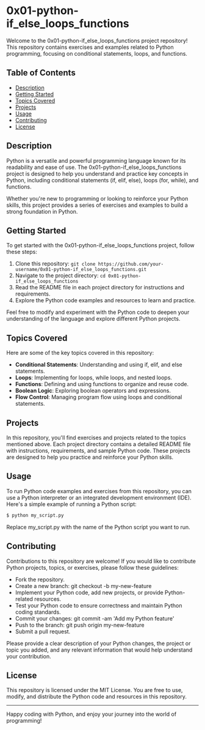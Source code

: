 # 0x01-python-if_else_loops_functions

Welcome to the 0x01-python-if_else_loops_functions project repository! This repository contains exercises and examples related to Python programming, focusing on conditional statements, loops, and functions.

## Table of Contents

- [Description](#description)
- [Getting Started](#getting-started)
- [Topics Covered](#topics-covered)
- [Projects](#projects)
- [Usage](#usage)
- [Contributing](#contributing)
- [License](#license)

## Description

Python is a versatile and powerful programming language known for its readability and ease of use. The 0x01-python-if_else_loops_functions project is designed to help you understand and practice key concepts in Python, including conditional statements (if, elif, else), loops (for, while), and functions.

Whether you're new to programming or looking to reinforce your Python skills, this project provides a series of exercises and examples to build a strong foundation in Python.

## Getting Started

To get started with the 0x01-python-if_else_loops_functions project, follow these steps:

1. Clone this repository: `git clone https://github.com/your-username/0x01-python-if_else_loops_functions.git`
2. Navigate to the project directory: `cd 0x01-python-if_else_loops_functions`
3. Read the README file in each project directory for instructions and requirements.
4. Explore the Python code examples and resources to learn and practice.

Feel free to modify and experiment with the Python code to deepen your understanding of the language and explore different Python projects.

## Topics Covered

Here are some of the key topics covered in this repository:

- **Conditional Statements**: Understanding and using if, elif, and else statements.
- **Loops**: Implementing for loops, while loops, and nested loops.
- **Functions**: Defining and using functions to organize and reuse code.
- **Boolean Logic**: Exploring boolean operators and expressions.
- **Flow Control**: Managing program flow using loops and conditional statements.

## Projects

In this repository, you'll find exercises and projects related to the topics mentioned above. Each project directory contains a detailed README file with instructions, requirements, and sample Python code. These projects are designed to help you practice and reinforce your Python skills.

## Usage

To run Python code examples and exercises from this repository, you can use a Python interpreter or an integrated development environment (IDE). Here's a simple example of running a Python script:

```bash
$ python my_script.py
```

Replace my_script.py with the name of the Python script you want to run.

## Contributing

Contributions to this repository are welcome! If you would like to contribute Python projects, topics, or exercises, please follow these guidelines:

- Fork the repository.
- Create a new branch: git checkout -b my-new-feature
- Implement your Python code, add new projects, or provide Python-related resources.
- Test your Python code to ensure correctness and maintain Python coding standards.
- Commit your changes: git commit -am 'Add my Python feature'
- Push to the branch: git push origin my-new-feature
- Submit a pull request.

Please provide a clear description of your Python changes, the project or topic you added, and any relevant information that would help understand your contribution.

## License

This repository is licensed under the MIT License. You are free to use, modify, and distribute the Python code and resources in this repository.

---

Happy coding with Python, and enjoy your journey into the world of programming!
